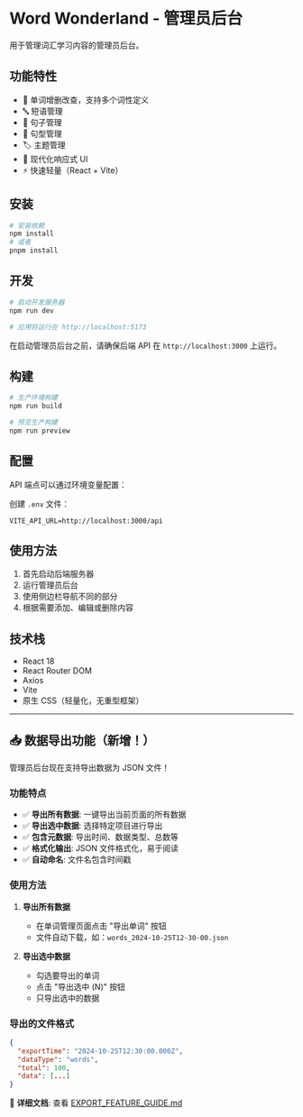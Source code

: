 # Word Wonderland - 管理员后台

用于管理词汇学习内容的管理员后台。

## 功能特性

- 📝 单词增删改查，支持多个词性定义
- 🔤 短语管理
- 📖 句子管理
- 🎯 句型管理
- 🏷️ 主题管理
- 🎨 现代化响应式 UI
- ⚡ 快速轻量（React + Vite）

## 安装

```bash
# 安装依赖
npm install
# 或者
pnpm install
```

## 开发

```bash
# 启动开发服务器
npm run dev

# 应用将运行在 http://localhost:5173
```

在启动管理员后台之前，请确保后端 API 在 `http://localhost:3000` 上运行。

## 构建

```bash
# 生产环境构建
npm run build

# 预览生产构建
npm run preview
```

## 配置

API 端点可以通过环境变量配置：

创建 `.env` 文件：
```
VITE_API_URL=http://localhost:3000/api
```

## 使用方法

1. 首先启动后端服务器
2. 运行管理员后台
3. 使用侧边栏导航不同的部分
4. 根据需要添加、编辑或删除内容

## 技术栈

- React 18
- React Router DOM
- Axios
- Vite
- 原生 CSS（轻量化，无重型框架）

---

## 📥 数据导出功能（新增！）

管理员后台现在支持导出数据为 JSON 文件！

### 功能特点

- ✅ **导出所有数据**: 一键导出当前页面的所有数据
- ✅ **导出选中数据**: 选择特定项目进行导出
- ✅ **包含元数据**: 导出时间、数据类型、总数等
- ✅ **格式化输出**: JSON 文件格式化，易于阅读
- ✅ **自动命名**: 文件名包含时间戳

### 使用方法

1. **导出所有数据**
   - 在单词管理页面点击 "导出单词" 按钮
   - 文件自动下载，如：`words_2024-10-25T12-30-00.json`

2. **导出选中数据**
   - 勾选要导出的单词
   - 点击 "导出选中 (N)" 按钮
   - 只导出选中的数据

### 导出的文件格式

```json
{
  "exportTime": "2024-10-25T12:30:00.000Z",
  "dataType": "words",
  "total": 100,
  "data": [...]
}
```

📖 **详细文档**: 查看 [EXPORT_FEATURE_GUIDE.md](EXPORT_FEATURE_GUIDE.md)

